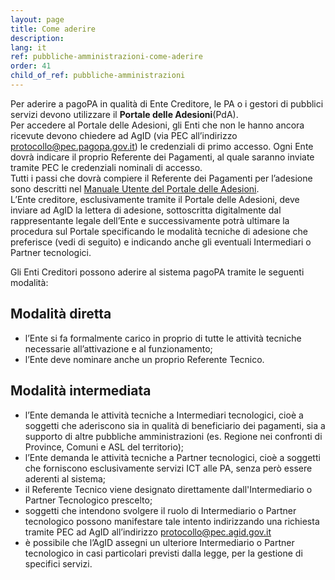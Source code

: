 ```yaml
---
layout: page
title: Come aderire
description: 
lang: it
ref: pubbliche-amministrazioni-come-aderire
order: 41
child_of_ref: pubbliche-amministrazioni
---
```


Per aderire a pagoPA in qualità di Ente Creditore, le PA o i gestori di pubblici servizi devono utilizzare il **Portale delle Adesioni**(PdA).  
Per accedere al Portale delle Adesioni, gli Enti che non le hanno ancora ricevute devono chiedere ad AgID (via PEC all’indirizzo protocollo@pec.pagopa.gov.it) le credenziali di primo accesso. Ogni Ente dovrà indicare il proprio Referente dei Pagamenti, al quale saranno inviate tramite PEC le credenziali nominali di accesso.  
Tutti i passi che dovrà compiere il Referente dei Pagamenti per l’adesione sono descritti nel [Manuale Utente del Portale delle Adesioni](https://github.com/italia/lg-pagopa-docs/blob/master/documentazione_tecnica_collegata/adesione/PdA_ManualeUtente_v2.2.4.pdf).  
L’Ente creditore, esclusivamente tramite il Portale delle Adesioni, deve inviare ad AgID la lettera di adesione, sottoscritta digitalmente dal rappresentante legale dell’Ente e successivamente potrà ultimare la procedura sul Portale specificando le modalità tecniche di adesione che preferisce (vedi di seguito) e indicando anche gli eventuali Intermediari o Partner tecnologici.

Gli Enti Creditori possono aderire al sistema pagoPA tramite le seguenti modalità:
## Modalità diretta 
* l’Ente si fa formalmente carico in proprio di tutte le attività tecniche necessarie all’attivazione e al funzionamento;
* l’Ente deve nominare anche un proprio Referente Tecnico.

## Modalità intermediata
* l’Ente demanda le attività tecniche a Intermediari tecnologici, cioè a soggetti che aderiscono sia in qualità di beneficiario dei pagamenti, sia a supporto di altre pubbliche amministrazioni (es. Regione nei confronti di Province, Comuni e ASL del territorio);
* l’Ente demanda le attività tecniche a Partner tecnologici, cioè a soggetti che forniscono esclusivamente servizi ICT alle PA, senza però essere aderenti al sistema;
* il Referente Tecnico viene designato direttamente dall'Intermediario o Partner Tecnologico prescelto;
* soggetti che intendono svolgere il ruolo di Intermediario o Partner tecnologico possono manifestare tale intento indirizzando una richiesta tramite PEC ad AgID all’indirizzo protocollo@pec.agid.gov.it
* è possibile che l’AgID assegni un ulteriore Intermediario o Partner tecnologico in casi particolari previsti dalla legge, per la gestione di specifici servizi.
